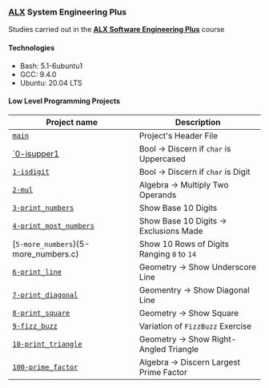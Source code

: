### [ALX](https://www.alxafrica.com/) System Engineering Plus

Studies carried out in the **[ALX Software Engineering Plus](https://www.alxafrica.com/software-engineering-plus/)** course

#### Technologies

* Bash:     5.1-6ubuntu1
* GCC:      9.4.0
* Ubuntu:   20.04 LTS

#### Low Level Programming Projects

| Project name | Description |
| ------------ | ----------- |
| [`main`](main.h) | Project's Header File |
| [`0-isupper1](0-isupper.c) | Bool -> Discern if `char` is Uppercased |
| [`1-isdigit`](1-isdigit.c) | Bool -> Discern if `char` is Digit |
| [`2-mul`](2-mul.c) | Algebra -> Multiply Two Operands |
| [`3-print_numbers`](3-print_numbers.c) | Show Base 10 Digits |
| [`4-print_most_numbers`](4-print_most_numbers.c) | Show Base 10 Digits -> Exclusions Made |
| [`5-more_numbers`}(5-more_numbers.c) | Show 10 Rows of Digits Ranging `0` to `14` |
| [`6-print_line`](6-print_line.c) | Geometry -> Show Underscore Line |
| [`7-print_diagonal`](7-print_diagonal.c) | Geomentry -> Show Diagonal Line |
| [`8-print_square`](8-print_square.c) | Geometry -> Show Square |
| [`9-fizz_buzz`](9-fizz_buzz.c) | Variation of `FizzBuzz` Exercise |
| [`10-print_triangle`](10-print_triangle.c) | Geometry -> Show Right-Angled Triangle |
| [`100-prime_factor`](100-prime_factor.c) | Algebra -> Discern Largest Prime Factor |
